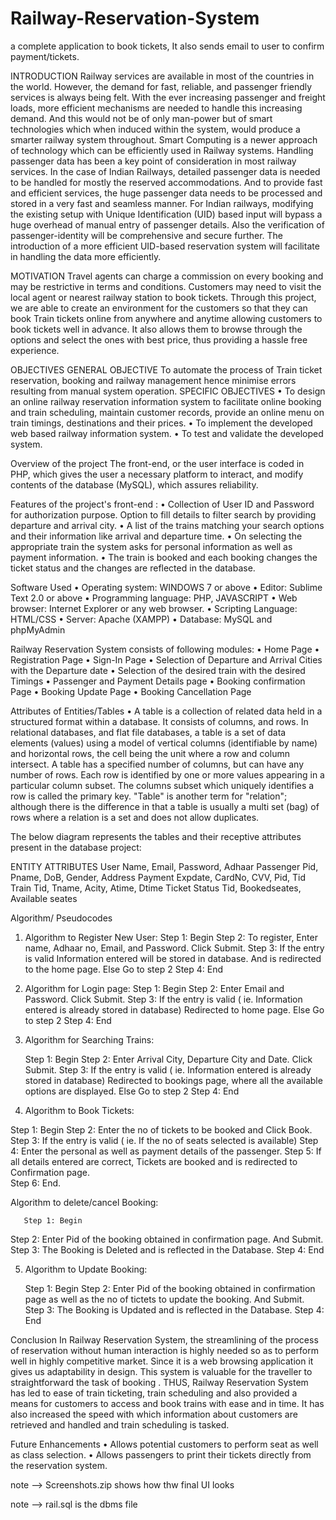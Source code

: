 # Railway-Reservation-System
a complete application to book tickets, It also sends email to user to confirm payment/tickets.

INTRODUCTION
Railway services are available in most of the countries in the world. However, the demand for fast, reliable, and passenger friendly services is always being felt. With the ever increasing passenger and freight loads, more efficient mechanisms are needed to handle this increasing demand. And this would not be of only man-power but of smart technologies which when induced within the system, would produce a smarter railway system throughout. Smart Computing is a newer approach of technology which can be efficiently used in Railway systems. Handling passenger data has been a key point of consideration in most railway services. In the case of Indian Railways, detailed passenger data is needed to be handled for mostly the reserved accommodations. And to provide fast and efficient services, the huge passenger data needs to be processed and stored in a very fast and seamless manner. For Indian railways, modifying the existing setup with Unique Identification (UID) based input will bypass a huge overhead of manual entry of passenger details. Also the verification of passenger-identity will be comprehensive and secure further. The introduction of a more efficient UID-based reservation system will facilitate in handling the data more efficiently.

MOTIVATION
Travel agents can charge a commission on every booking and may be restrictive in terms and conditions. Customers may need to visit the local agent or nearest railway station to book tickets. Through this project, we are able to create an environment for the customers so that they can book Train tickets online from anywhere and anytime allowing customers to book tickets well in advance. It also allows them to browse through the options and select the ones with best price, thus providing a hassle free experience.

OBJECTIVES
GENERAL OBJECTIVE
To automate the process of Train ticket reservation, booking and railway management hence minimise errors resulting from manual system operation.
SPECIFIC OBJECTIVES
• To design an online railway reservation information system to facilitate online booking and train scheduling, maintain customer records, provide an online menu on train timings, destinations and their prices.
• To implement the developed web based railway information system.
• To test and validate the developed system.

Overview of the project
The front-end, or the user interface is coded in PHP, which gives the user a necessary platform to interact, and modify contents of the database (MySQL), which assures reliability.

Features of the project's front-end : 
•	Collection of User ID and Password for authorization purpose. Option to fill details to filter search by providing departure and arrival city. 
•	A list of the trains matching your search options and their information like arrival and departure time. 
•	On selecting the appropriate train the system asks for personal information as well as payment information.
•	The train is booked and each booking changes the ticket status and the changes are reflected in the database.

Software Used
•	Operating system: WINDOWS 7 or above
•	Editor: Sublime Text 2.0 or above
•	Programming language: PHP, JAVASCRIPT
•	Web browser: Internet Explorer or any web browser.
•	Scripting Language: HTML/CSS
•	Server: Apache (XAMPP)
•	Database: MySQL and phpMyAdmin

Railway Reservation System consists of following modules:
•	Home Page
•	Registration Page
•	Sign-In Page
•	Selection of Departure and Arrival Cities with the Departure date
•	Selection of the desired train with the desired Timings
•	Passenger and Payment Details page
•	Booking confirmation Page
•	Booking Update Page
•	Booking Cancellation Page


Attributes of Entities/Tables
•	A table is a collection of related data held in a structured format within a database. It consists of columns, and rows. In relational databases, and flat file databases, a table is a set of data elements (values) using a model of vertical columns (identifiable by name) and horizontal rows, the cell being the unit where a row and column intersect. A table has a specified number of columns, but can have any number of rows. Each row is identified by one or more values appearing in a particular column subset. The columns subset which uniquely identifies a row is called the primary key. "Table" is another term for "relation"; although there is the difference in that a table is usually a multi set (bag) of rows where a relation is a set and does not allow duplicates.
	
The below diagram represents the tables and their receptive attributes present in the database project:

ENTITY	ATTRIBUTES
User	Name, Email, Password, Adhaar
Passenger	Pid, Pname, DoB, Gender, Address
Payment	Expdate, CardNo, CVV, Pid, Tid
Train	Tid, Tname, Acity, Atime, Dtime
Ticket Status	Tid, Bookedseates, Available seates

Algorithm/ Pseudocodes
1.	Algorithm to Register New User:
       Step 1: Begin
Step 2: To register, Enter  name, Adhaar no, Email, and Password. Click Submit.
Step 3: If the entry is valid  Information entered will be stored in database. And is redirected to the home page.
Else
Go to step 2
       Step 4: End


2.	Algorithm for  Login page:
Step 1: Begin
Step 2:  Enter  Email and Password. Click Submit.
Step 3: If the entry is valid ( ie. Information entered is already stored in database)
            Redirected to home page.
Else
Go to step 2
      Step 4: End

3.	Algorithm for Searching Trains:

       Step 1: Begin
Step 2:  Enter  Arrival City, Departure City and Date. Click Submit.
Step 3: If the entry is valid ( ie. Information entered is already stored in database)
            Redirected to bookings  page, where all the available options are displayed. 
Else
Go to step 2
        Step 4: End

4.	Algorithm to Book Tickets:

Step 1: Begin
Step 2:  Enter  the no of tickets to be booked and Click Book.
Step 3: If the entry is valid ( ie. If the no of seats selected is available)
       Step 4: Enter the personal as well as payment details of the passenger.
       Step 5: If all details entered are correct, Tickets are booked and is redirected to 
                   Confirmation page.                                                                                                                             
      Step 6: End. 

Algorithm to delete/cancel Booking:
       
       Step 1: Begin
Step 2:  Enter  Pid of the booking obtained in confirmation page. And Submit.
       Step 3: The Booking is Deleted and is reflected in the Database.
       Step 4: End

5.	Algorithm to Update Booking:
       
       Step 1: Begin
Step 2:  Enter  Pid of the booking obtained in confirmation page as well as the no of tictets to update the booking. And Submit.
       Step 3: The Booking is Updated and is reflected in the Database.
       Step 4: End
       
       
       
Conclusion
In Railway Reservation System, the streamlining of the process of reservation without
human interaction is highly needed so as to perform well in highly competitive
market. Since it is a web browsing application it gives us adaptability in design. This
system is valuable for the traveller to straightforward the task of booking . THUS,
Railway Reservation System has led to ease of train ticketing, train scheduling and
also provided a means for customers to access and book trains with ease and in time.
It has also increased the speed with which information about customers are retrieved
and handled and train scheduling is tasked.



Future Enhancements
• Allows potential customers to perform seat as well as class selection.
• Allows passengers to print their tickets directly from the reservation system.



note -->  Screenshots.zip shows how thw final UI looks

note -->  rail.sql is the dbms file
